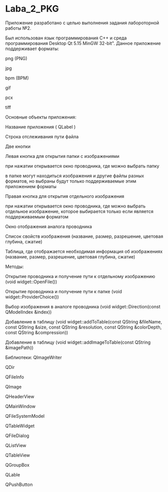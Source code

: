 # Laba_2_PKG


Приложение разработано с целью выполнения задания лабороторной работы №2.

Был использован язык программирования С++ и среда программирования Desktop Qt 5.15 MinGW 32-bit". Данное приложение поддерживает форматы:

png (PNG)

jpg

bpm (BPM)

gif

pcx

tiff

Основные объекты приложения:

Название приложения ( QLabel )

Строка отслеживания пути файла

Две кнопки

Левая кнопка для открытия папки с изображениями

при нажатии открывается окно проводника, где можно выбрать папку

в папке могут находиться изображения и другие файлы разных форматов, но выбраны будут только поддерживаемые этим приложением форматы

Правая кнопка для открытия отдельного изображения

при нажатии открывается окно проводника, где можно выбрать отдельное изображение, которое выбирается только если является поддерживаемым форматом

Окно отображения аналога проводника

Список свойств изображения (название, размер, разрешение, цветовая глубина, сжатие)

Таблица, где отображается необходимая информация об изображениях (название, размер, разрешение, цветовая глубина, сжатие)

Методы:

Открытие проводника и получение пути к отдельному изображению (void widget::OpenFile())

Открытие проводника и получение пути к папке (void widget::ProviderChoice())

Выбор изображения в аналоге проводника (void widget::Direction(const QModelIndex &index))

Добавление в таблицу (void widget::addToTable(const QString &fileName, const QString &size, const QString &resolution, const QString &colorDepth, const QString &compression))

Добавление в таблицу (void widget::addImageToTable(const QString &imagePath))

Библиотеки:
QImageWriter

QDir

QFileInfo

QImage

QHeaderView

QMainWindow

QFileSystemModel

QTableWidget

QFileDialog

QListView

QTableView

QGroupBox

QLable

QPushButton
